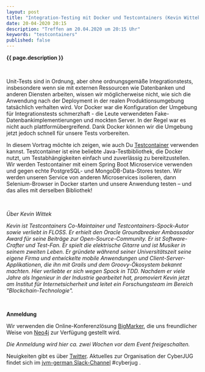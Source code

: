 ```yaml
---
layout: post
title: "Integration-Testing mit Docker und Testcontainers (Kevin Wittek)"
date: 20-04-2020 20:15
description: "Treffen am 20.04.2020 um 20:15 Uhr"
keywords: "testcontainers"
published: false
---
```


<b>{{ page.description }}</b>

<br/>

Unit-Tests sind in Ordnung, aber ohne ordnungsgemäße Integrationstests, insbesondere wenn sie mit externen Ressourcen wie Datenbanken und anderen Diensten arbeiten, wissen wir möglicherweise nicht, wie sich die Anwendung nach der Deployment in der realen Produktionsumgebung tatsächlich verhalten wird.
Vor Docker war die Konfiguration der Umgebung für Integrationstests schmerzhaft - die Leute verwendeten Fake-Datenbankimplementierungen und mockten Server. In der Regel war es nicht auch plattformübergreifend.
Dank Docker können wir die Umgebung jetzt jedoch schnell für unsere Tests vorbereiten.

In diesem Vortrag möchte ich zeigen, wie auch Du [Testcontainer](https://github.com/testcontainers/testcontainers-java) verwenden kannst.
Testcontainer ist eine beliebte Java-Testbibliothek, die Docker nutzt, um Testabhängigkeiten einfach und zuverlässig zu bereitzustellen. 
Wir werden Testcontainer mit einem Spring Boot Microservice verwenden und gegen echte PostgreSQL- und MongoDB-Data-Stores testen.
Wir werden unseren Service von anderen Microservices isolieren, dann Selenium-Browser in Docker starten und unsere Anwendung testen &ndash; und das alles mit derselben Bibliothek! 

<br/>

*Über Kevin Wittek*

*Kevin ist Testcontainers Co-Maintainer und Testcontainers-Spock-Autor sowie verliebt in FLOSS.
Er erhielt den Oracle Groundbreaker Ambassador Award für seine Beiträge zur Open-Source-Community.
Er ist Software-Crafter und Test-Fan.
Er spielt die elektrische Gitarre und ist Musiker in seinem zweiten Leben.
Er gründete während seiner Universitätszeit seine eigene Firma und entwickelte mobile Anwendungen und Client-Server-Applikationen, die ihn mit Grails und dem Groovy-Ökosystem bekannt machten.
Hier verliebte er sich wegen Spock in TDD.
Nachdem er viele Jahre als Ingenieur in der Industrie gearbeitet hat, promoviert Kevin jetzt am Institut für Internetsicherheit und leitet ein Forschungsteam im Bereich "Blockchain-Technologie".*

<br>

**Anmeldung**

Wir verwenden die Online-Konferenzlösung [BigMarker](https://www.bigmarker.com/), die uns freundlicher Weise von [Neo4j](https://neo4j.com/) zur Verfügung gestellt wird.

*Die Anmeldung wird hier ca. zwei Wochen vor dem Event freigeschalten.*

Neuigkeiten gibt es über [Twitter](https://twitter.com/cyberjug). Aktuelles zur Organisation der CyberJUG findet sich im [jvm-german Slack-Channel](https://slackin-jvm-german.herokuapp.com/) #cyberjug .
